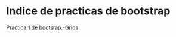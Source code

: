 # Indice de practicas de bootstrap
<a href="https://SebShimizu.github.io/practica1bootstrap.html">Practica 1 de bootsrap.-Grids</a><br>
